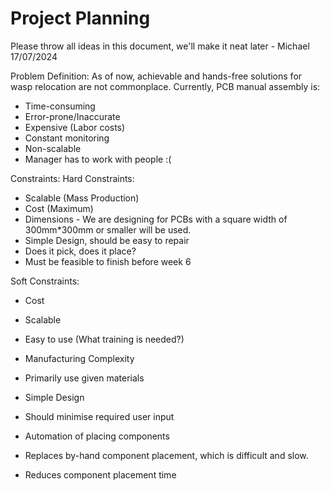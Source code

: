 # Project Planning
Please throw all ideas in this document, we'll make it neat later - Michael 17/07/2024

Problem Definition: As of now, achievable and hands-free solutions for wasp relocation are not commonplace.
Currently, PCB manual assembly is:
- Time-consuming
- Error-prone/Inaccurate
- Expensive (Labor costs)
- Constant monitoring
- Non-scalable
- Manager has to work with people :(

Constraints:
Hard Constraints:
- Scalable (Mass Production)
- Cost (Maximum)
- Dimensions - We are designing for PCBs with a square width of 300mm*300mm or smaller will be used.
- Simple Design, should be easy to repair
- Does it pick, does it place?
- Must be feasible to finish before week 6
  
Soft Constraints:
- Cost
- Scalable
- Easy to use (What training is needed?)
- Manufacturing Complexity
- Primarily use given materials
- Simple Design
- Should minimise required user input


  
  
- Automation of placing components
- Replaces by-hand component placement, which is difficult and slow.
- Reduces component placement time

